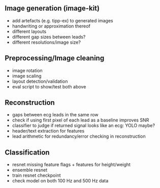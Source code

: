 ## Image generation (image-kit)
- add artefacts (e.g. tipp-ex) to generated images
- handwriting or approximation thereof
- different layouts 
- different gap sizes between leads?
- different resolutions/image size?

## Preprocessing/Image cleaning
- image rotation
- image scaling
- layout detection/validation
- eval script to show/test both above

## Reconstruction
- gaps between ecg leads in the same row
- check if using first pixel of each lead as a baseline improves SNR
- classifier to judge if returned signal looks like an ecg: YOLO maybe?
- header/text extraction for features 
- lead arithmetic for redundancy/error checking in reconstruction

## Classification
- resnet missing feature flags + features for height/weight 
- ensemble resnet
- train resnet checkpoint
- check model on both 100 Hz and 500 Hz data 